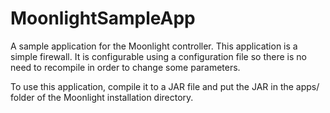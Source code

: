 # MoonlightSampleApp
A sample application for the Moonlight controller.
This application is a simple firewall. It is configurable using a configuration file so there is no need to recompile in order to change some parameters.

To use this application, compile it to a JAR file and put the JAR in the apps/ folder of the Moonlight installation directory.
